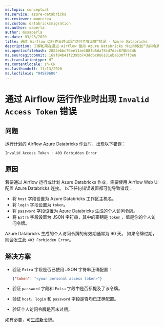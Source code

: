 ```yaml
---
ms.topic: conceptual
ms.service: azure-databricks
ms.reviewer: mamccrea
ms.custom: databricksmigration
ms.author: saperla
author: mssaperla
ms.date: 03/23/2020
title: 通过 Airflow 运行作业时出现“访问令牌无效”错误 - Azure Databricks
description: 了解如果在通过 Airflow 使用 Azure Databricks 作业时收到“访问令牌无效”错误，该要执行哪些操作。
ms.openlocfilehash: 2082ebbc76ee11ae188fb5da78bd7dec8f8bb34b
ms.sourcegitcommit: 16af84b41f239bb743ddbc086181eba630f7f3e8
ms.translationtype: HT
ms.contentlocale: zh-CN
ms.lasthandoff: 11/13/2020
ms.locfileid: "94589600"
---
```

# <a name="invalid-access-token-error-when-running-jobs-with-airflow"></a>通过 Airflow 运行作业时出现 `Invalid Access Token` 错误

## <a name="problem"></a>问题

运行计划的 Airflow Azure Databricks 作业时，出现以下错误：

```console
Invalid Access Token : 403 Forbidden Error
```

## <a name="cause"></a>原因

若要通过 Airflow 运行或计划 Azure Databricks 作业，需要使用 Airflow Web UI 配置 Azure Databricks 连接。 以下任何错误设置都可能导致错误：

* 将 `host` 字段设置为 Azure Databricks 工作区主机名。
* 将 `login` 字段设置为 `token`。
* 将 `password` 字段设置为 Azure Databricks 生成的个人访问令牌。
* 将 `Extra` 字段设置为 JSON 字符串，其中的密钥是 `token` ，值是你的个人访问令牌。

Azure Databricks 生成的个人访问令牌的有效期通常为 90 天。 如果令牌过期，则会发生此 `403 Forbidden Error`。

## <a name="solution"></a>解决方案

* 验证 `Extra` 字段是否已使用 JSON 字符串正确配置：

  ```json
  {"token": "<your personal access token>"}
  ```

* 验证 `password` 字段和 `Extra` 字段中是否都提及了该令牌。
* 验证 `host`、`login` 和 `password` 字段是否均已正确配置。
* 验证个人访问令牌是否未过期。

如有必要，可[生成新令牌](/databricks/dev-tools/api/latest/authentication)。